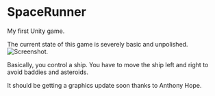 SpaceRunner
===========

My first Unity game.

The current state of this game is severely basic and unpolished.
![Screenshot](./Screenshots/Screen+Shot+2013-01-20+at+21.51.16.png).

Basically, you control a ship. You have to move the ship left and right to avoid baddies and asteroids.

It should be getting a graphics update soon thanks to Anthony Hope.

